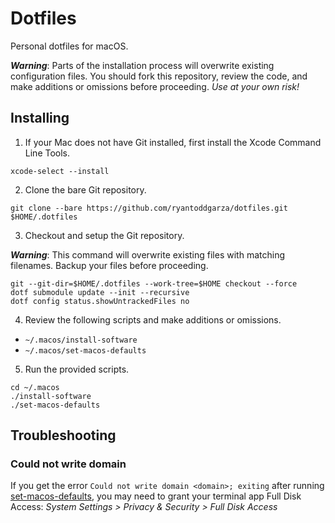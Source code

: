 # Dotfiles

Personal dotfiles for macOS.

***Warning***: Parts of the installation process will overwrite existing configuration files. You should fork this repository, review the code, and make additions or omissions before proceeding. _Use at your own risk!_

## Installing

1. If your Mac does not have Git installed, first install the Xcode Command Line Tools.

```shell
xcode-select --install
```

2. Clone the bare Git repository.

```shell
git clone --bare https://github.com/ryantoddgarza/dotfiles.git $HOME/.dotfiles
```

3. Checkout and setup the Git repository.

***Warning***: This command will overwrite existing files with matching filenames. Backup your files before proceeding.

```shell
git --git-dir=$HOME/.dotfiles --work-tree=$HOME checkout --force
dotf submodule update --init --recursive
dotf config status.showUntrackedFiles no
```

4. Review the following scripts and make additions or omissions.

- `~/.macos/install-software`
- `~/.macos/set-macos-defaults`

5. Run the provided scripts.

```shell
cd ~/.macos
./install-software
./set-macos-defaults
```

## Troubleshooting

### Could not write domain

If you get the error `Could not write domain <domain>; exiting` after running [set-macos-defaults](.macos/set-macos-defaults), you may need to grant your terminal app Full Disk Access: _System Settings > Privacy & Security > Full Disk Access_
